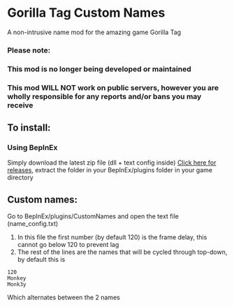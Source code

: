 # Gorilla Tag Custom Names
A non-intrusive name mod for the amazing game Gorilla Tag
### Please note: 
### This mod is no longer being developed or maintained
### This mod WILL NOT work on public servers, however you are wholly responsible for any reports and/or bans you may receive

## To install:
### Using BepInEx
Simply download the latest zip file (dll + text config inside) [Click here for releases](https://github.com/jeydevv/Gorilla-Tag-Custom-Names/releases/), extract the folder in your BepInEx/plugins folder in your game directory

## Custom names:
Go to BepInEx/plugins/CustomNames and open the text file (name_config.txt)
1) In this file the first number (by default 120) is the frame delay, this cannot go below 120 to prevent lag
3) The rest of the lines are the names that will be cycled through top-down, by default this is

```
120
Monkey
Monk3y
```
Which alternates between the 2 names

